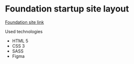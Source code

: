 # Foundation startup site layout

[Foundation site link](https://sagvel.github.io/foundation-site/)

Used technologies

- HTML 5
- CSS 3
- SASS
- Figma
